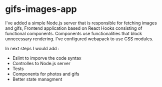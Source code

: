 # gifs-images-app

I've added a simple Node.js server that is responsible for fetching images and gifs, Frontend application based on React Hooks consisting of functional components. Components use functionalities that block unnecessary rendering.
I've configured webapack to use CSS modules. 

In next steps I would add :
- Eslint to imporve the code syntax
- Controlles to Node.js server
- Tests
- Components for photos and gifs
- Better state managment

